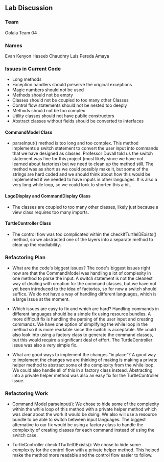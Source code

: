 ## Lab Discussion
### Team

Oolala Team 04

### Names
Evan Kenyon
Haseeb Chaudhry
Luis Pereda Amaya 

### Issues in Current Code
* Long methods
* Exception handlers should preserve the original exceptions
* Magic numbers should not be used
* Methods should not be empty
* Classes should not be coupled to too many other Classes
* Control flow statements should not be nested too deeply
* Methods should not be too complex
* Utility classes should not have public constructors
* Abstract classes without fields should be converted to interfaces

#### CommandModel Class
 * parseInput() method is too long and too complex. This method implements a switch statement to convert the user input into commands that we have designed as classes. Professor Duvall told us the switch statement was fine for this project (most likely since we have not learned about factories) but we need to clean up the method still. The method was as short as we could possibly make it, but some of the strings are hard coded and we should think about how this would be implemented if we needed to have inputs in other languages. It is also a very long while loop, so we could look to shorten this a bit. 


#### LogoDisplay and CommandDisplay Class
 * The classes are coupled to too many other classes, likely just because a view class requires too many imports.

 #### TurtleController Class
 * The control flow was too complicated within the checkIfTurtleIDExists() method, so we abstracted one of the layers into a separate method to clear up the readiability. 


### Refactoring Plan

 * What are the code's biggest issues?
The code's biggest issues right now are that the CommandModel was handling a lot of complexity in one method to parse the input. A switch statement is not the cleanest way of dealing with creation for the command classes, but we have not yet been introduced to the idea of factories, so for now a switch should suffice. We do not have a way of handling different languages, which is a large issue at the moment. 

 * Which issues are easy to fix and which are hard?
Handling commands in different languages should be a simple fix using resource bundles. A more difficult fix is handling the parsing of the user input and creating commands. We have one option of simplifying the while loop in the method so it is more readable since the switch is acceptable. We could also look into using a factory class to generate the command classes, but this would require a significant deal of effort. The TurtleController issue was also a very simple fix. 

 * What are good ways to implement the changes "in place"?
A good way to implement the changes we are thinking of making is making a private helper method to abstract some of the complexity from the while loop. We could also handle all of this in a factory class instead. Abstracting into a private helper method was also an easy fix for the TurtleController issue.

### Refactoring Work

 * Command Model parseInput(): 
We chose to hide some of the complexity within the while loop of this method with a private helper method which was clear about the work it would be doing. We also will use a resource bundle to be able to switch between input languages. The biggest alternative to our fix would be using a factory class to handle the complexity of creating classes for each command instead of using the switch case. 


 * TurtleController checkIfTurtleIDExists():
We chose to hide some complexity for the control flow with a private helper method. This helped make the method more readable and the control flow easier to follow.
